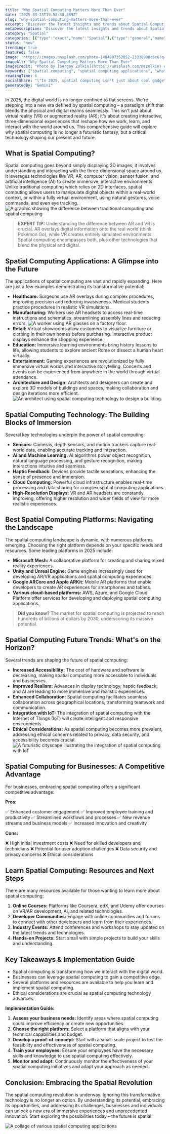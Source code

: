 ```yaml
---
title: "Why Spatial Computing Matters More Than Ever"
date: "2025-03-23T19:58:38.889Z"
slug: "why-spatial-computing-matters-more-than-ever"
excerpt: "Discover the latest insights and trends about Spatial Computing. This comprehensive guide covers everything you need to know about Spatial Computing in 2025."
metaDescription: "Discover the latest insights and trends about Spatial Computing. This comprehensive guide covers everything you need to know about Spatial Computing in 202..."
category: "Spatial"
categories: [{"type":"exact","name":"Spatial"},{"type":"general","name":"Technology"},{"type":"medium","name":"Software Engineering"},{"type":"specific","name":"3D Modeling"},{"type":"niche","name":"Mesh Optimization"}]
status: "new"
trending: true
featured: false
image: "https://images.unsplash.com/photo-1484807352052-23338990c6c6?q=85&w=1200&fit=max&fm=webp&auto=compress"
imageAlt: "Why Spatial Computing Matters More Than Ever"
imageCredit: "Photo by [Sergey Zolkin](https://unsplash.com/@szolkin) on Unsplash"
keywords: ["spatial computing", "spatial computing applications", "what is spatial computing", "spatial computing examples", "spatial computing technology", "best spatial computing platforms", "buy spatial computing software", "spatial computing future trends", "spatial computing for businesses", "learn spatial computing"]
readingTime: 6
socialShare: "\"In 2025, spatial computing isn't just about cool gadgets; it's about fundamentally reshaping how we interact with the world, blurring the lines between the physical and digital like never before.\""
generatedBy: "Gemini"
---
```




In 2025, the digital world is no longer confined to flat screens. We're stepping into a new era defined by spatial computing – a paradigm shift that blends the physical and digital realms seamlessly.  This isn't just about virtual reality (VR) or augmented reality (AR); it's about creating interactive, three-dimensional experiences that reshape how we work, learn, and interact with the world around us. This comprehensive guide will explore why spatial computing is no longer a futuristic fantasy, but a critical technology shaping our present and future.

## What is Spatial Computing?

Spatial computing goes beyond simply displaying 3D images; it involves understanding and interacting with the three-dimensional space around us.  It leverages technologies like VR, AR, computer vision, sensor fusion, and artificial intelligence (AI) to create immersive, interactive environments. Unlike traditional computing which relies on 2D interfaces, spatial computing allows users to manipulate digital objects within a real-world context, or within a fully virtual environment, using natural gestures, voice commands, and even eye tracking. ![A graphic showing the difference between traditional computing and spatial computing](https://images.unsplash.com/photo-1484807352052-23338990c6c6?q=85&w=1200&fit=max&fm=webp&auto=compress)

> **EXPERT TIP:**  Understanding the difference between AR and VR is crucial. AR overlays digital information onto the real world (think Pokémon Go), while VR creates entirely simulated environments. Spatial computing encompasses both, plus other technologies that blend the physical and digital.

## Spatial Computing Applications: A Glimpse into the Future

The applications of spatial computing are vast and rapidly expanding.  Here are just a few examples demonstrating its transformative potential:

* **Healthcare:** Surgeons use AR overlays during complex procedures, improving precision and reducing invasiveness.  Medical students practice procedures in realistic VR simulations.
* **Manufacturing:**  Workers use AR headsets to access real-time instructions and schematics, streamlining assembly lines and reducing errors.  ![A worker using AR glasses on a factory floor.](https://images.unsplash.com/photo-1649959265040-2b87be9074e4?q=85&w=1200&fit=max&fm=webp&auto=compress)
* **Retail:** Virtual showrooms allow customers to visualize furniture or clothing in their own homes before purchasing.  Interactive product displays enhance the shopping experience.
* **Education:** Immersive learning environments bring history lessons to life, allowing students to explore ancient Rome or dissect a human heart virtually.
* **Entertainment:**  Gaming experiences are revolutionized by fully immersive virtual worlds and interactive storytelling.  Concerts and events can be experienced from anywhere in the world through virtual attendance.
* **Architecture and Design:** Architects and designers can create and explore 3D models of buildings and spaces, making collaboration and design iterations more efficient. ![An architect using spatial computing technology to design a building.](https://images.unsplash.com/photo-1712245833905-5057a4245271?q=85&w=1200&fit=max&fm=webp&auto=compress)

## Spatial Computing Technology: The Building Blocks of Immersion

Several key technologies underpin the power of spatial computing:

* **Sensors:**  Cameras, depth sensors, and motion trackers capture real-world data, enabling accurate tracking and interaction.
* **AI and Machine Learning:**  AI algorithms power object recognition, natural language processing, and gesture recognition, making interactions intuitive and seamless.
* **Haptic Feedback:**  Devices provide tactile sensations, enhancing the sense of presence and immersion.
* **Cloud Computing:**  Powerful cloud infrastructure enables real-time processing and data sharing for complex spatial computing applications.
* **High-Resolution Displays:**  VR and AR headsets are constantly improving, offering higher resolution and wider fields of view for more realistic experiences.

## Best Spatial Computing Platforms: Navigating the Landscape

The spatial computing landscape is dynamic, with numerous platforms emerging.  Choosing the right platform depends on your specific needs and resources.  Some leading platforms in 2025 include:

* **Microsoft Mesh:**  A collaborative platform for creating and sharing mixed reality experiences.
* **Unity and Unreal Engine:**  Game engines increasingly used for developing AR/VR applications and spatial computing experiences.
* **Google ARCore and Apple ARKit:**  Mobile AR platforms that enable developers to create AR experiences for smartphones and tablets.
* **Various cloud-based platforms:**  AWS, Azure, and Google Cloud Platform offer services for developing and deploying spatial computing applications.

> **Did you know?** The market for spatial computing is projected to reach hundreds of billions of dollars by 2030, underscoring its massive potential.

## Spatial Computing Future Trends: What's on the Horizon?

Several trends are shaping the future of spatial computing:

* **Increased Accessibility:**  The cost of hardware and software is decreasing, making spatial computing more accessible to individuals and businesses.
* **Improved Realism:**  Advances in display technology, haptic feedback, and AI are leading to more immersive and realistic experiences.
* **Enhanced Collaboration:**  Spatial computing facilitates seamless collaboration across geographical locations, transforming teamwork and communication.
* **Integration with IoT:**  The integration of spatial computing with the Internet of Things (IoT) will create intelligent and responsive environments.
* **Ethical Considerations:**  As spatial computing becomes more prevalent, addressing ethical concerns related to privacy, data security, and accessibility becomes crucial. ![A futuristic cityscape illustrating the integration of spatial computing with IoT](https://images.unsplash.com/photo-1701378430426-5eebbf4593f9?q=85&w=1200&fit=max&fm=webp&auto=compress)

## Spatial Computing for Businesses: A Competitive Advantage

For businesses, embracing spatial computing offers a significant competitive advantage:

**Pros:**

✅ Enhanced customer engagement
✅ Improved employee training and productivity
✅ Streamlined workflows and processes
✅ New revenue streams and business models
✅ Increased innovation and creativity

**Cons:**

❌ High initial investment costs
❌ Need for skilled developers and technicians
❌ Potential for user adoption challenges
❌ Data security and privacy concerns
❌ Ethical considerations

## Learn Spatial Computing: Resources and Next Steps

There are many resources available for those wanting to learn more about spatial computing:

1. **Online Courses:** Platforms like Coursera, edX, and Udemy offer courses on VR/AR development, AI, and related technologies.
2. **Developer Communities:**  Engage with online communities and forums to connect with other developers and learn from their experiences.
3. **Industry Events:**  Attend conferences and workshops to stay updated on the latest trends and technologies.
4. **Hands-on Projects:**  Start small with simple projects to build your skills and understanding.

## Key Takeaways & Implementation Guide

* Spatial computing is transforming how we interact with the digital world.
* Businesses can leverage spatial computing to gain a competitive edge.
* Several platforms and resources are available to help you learn and implement spatial computing.
* Ethical considerations are crucial as spatial computing technology advances.

**Implementation Guide:**

1. **Assess your business needs:** Identify areas where spatial computing could improve efficiency or create new opportunities.
2. **Choose the right platform:** Select a platform that aligns with your technical capabilities and budget.
3. **Develop a proof-of-concept:**  Start with a small-scale project to test the feasibility and effectiveness of spatial computing.
4. **Train your employees:**  Ensure your employees have the necessary skills and knowledge to use spatial computing effectively.
5. **Monitor and adapt:**  Continuously monitor the effectiveness of your spatial computing initiatives and adapt your approach as needed.

## Conclusion: Embracing the Spatial Revolution

The spatial computing revolution is underway.  Ignoring this transformative technology is no longer an option.  By understanding its potential, embracing its opportunities, and addressing its challenges, businesses and individuals can unlock a new era of immersive experiences and unprecedented innovation.  Start exploring the possibilities today – the future is spatial.

![A collage of various spatial computing applications](https://images.unsplash.com/photo-1634944902853-3e977c2de8b6?q=85&w=1200&fit=max&fm=webp&auto=compress)

